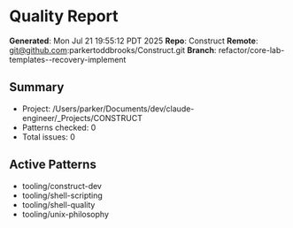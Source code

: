 # Quality Report
**Generated**: Mon Jul 21 19:55:12 PDT 2025
**Repo**: Construct
**Remote**: git@github.com:parkertoddbrooks/Construct.git
**Branch**: refactor/core-lab-templates--recovery-implement

## Summary
- Project: /Users/parker/Documents/dev/claude-engineer/_Projects/CONSTRUCT
- Patterns checked: 0
- Total issues: 0

## Active Patterns
- tooling/construct-dev
- tooling/shell-scripting
- tooling/shell-quality
- tooling/unix-philosophy
